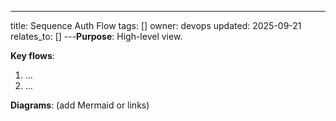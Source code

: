 ---
title: Sequence Auth Flow
tags: []
owner: devops
updated: 2025-09-21
relates_to: []
---**Purpose**: High-level view.

**Key flows**:
1. …
2. …

**Diagrams**: (add Mermaid or links)